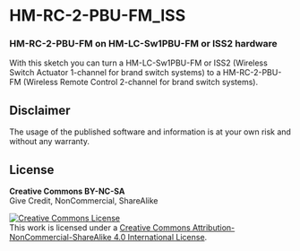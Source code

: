 # HM-RC-2-PBU-FM_ISS

### HM-RC-2-PBU-FM on HM-LC-Sw1PBU-FM or ISS2 hardware

With this sketch you can turn a HM-LC-Sw1PBU-FM or ISS2 (Wireless Switch Actuator 1-channel for
brand switch systems) to a HM-RC-2-PBU-FM (Wireless Remote Control 2-channel for
brand switch systems).

## Disclaimer

The usage of the published software and information is at your own risk and without any warranty.

## License

**Creative Commons BY-NC-SA**<br>
Give Credit, NonCommercial, ShareAlike

<a rel="license" href="http://creativecommons.org/licenses/by-nc-sa/4.0/"><img alt="Creative Commons License" style="border-width:0" src="https://mirrors.creativecommons.org/presskit/buttons/88x31/svg/by-nc-sa.eu.svg" /></a><br />This work is licensed under a <a rel="license" href="http://creativecommons.org/licenses/by-nc-sa/4.0/">Creative Commons Attribution-NonCommercial-ShareAlike 4.0 International License</a>.
